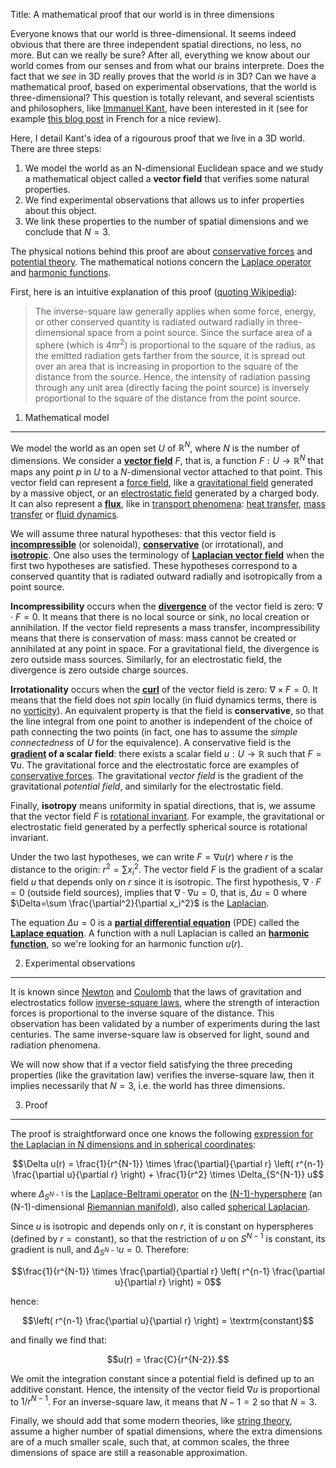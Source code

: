 Title: A mathematical proof that our world is in three dimensions

Everyone knows that our world is three-dimensional. It seems indeed obvious that there are three independent spatial directions, no less, no more. But can we really be sure? After all, everything we know about our world comes from our senses and from what our brains interprete. Does the fact that we _see_ in 3D really proves that the world _is_ in 3D? Can we have a mathematical proof, based on experimental observations, that the world is three-dimensional? This question is totally relevant, and several scientists and philosophers, like [Immanuel Kant](http://en.wikipedia.org/wiki/Immanuel_Kant), have been interested in it (see for example [this blog post](http://webinet.cafe-sciences.org/articles/dans-combien-de-dimensions-vivons-nous/) in French for a nice review).

<!-- PELICAN_END_SUMMARY -->

Here, I detail Kant's idea of a rigourous proof that we live in a 3D world. There are three steps:

1. We model the world as an N-dimensional Euclidean space and we study a mathematical object called a **vector field** that verifies some natural properties.
2. We find experimental observations that allows us to infer properties about this object.
3. We link these properties to the number of spatial dimensions and we conclude that $N=3$.

The physical notions behind this proof are about [conservative forces](http://en.wikipedia.org/wiki/Conservative_force) and [potential theory](http://en.wikipedia.org/wiki/Potential_theory). The mathematical notions concern the [Laplace operator](http://en.wikipedia.org/wiki/Laplace_operator) and [harmonic functions](http://en.wikipedia.org/wiki/Harmonic_function).

First, here is an intuitive explanation of this proof ([quoting Wikipedia](http://en.wikipedia.org/wiki/Inverse-square_law#Justification)):

> The inverse-square law generally applies when some force, energy, or other conserved quantity is radiated outward radially in three-dimensional space from a point source. Since the surface area of a sphere (which is $4\pi r^2$) is proportional to the square of the radius, as the emitted radiation gets farther from the source, it is spread out over an area that is increasing in proportion to the square of the distance from the source. Hence, the intensity of radiation passing through any unit area (directly facing the point source) is inversely proportional to the square of the distance from the point source.

1. Mathematical model
---------------------
We model the world as an open set $U$ of $\mathbb R^N$, where $N$ is the number of dimensions. We consider a [**vector field**](http://en.wikipedia.org/wiki/Vector_field) $F$, that is, a function $F: U \longrightarrow \mathbb R^N$ that maps any point $p$ in $U$ to a $N$-dimensional vector attached to that point. This vector field can represent a [force field](http://en.wikipedia.org/wiki/Force_field_(physics)), like a [gravitational field](http://en.wikipedia.org/wiki/Gravitational_field) generated by a massive object, or an [electrostatic field](http://en.wikipedia.org/wiki/Electric_field) generated by a charged body. It can also represent a [**flux**](http://en.wikipedia.org/wiki/Flux), like in [transport phenomena](http://en.wikipedia.org/wiki/Transport_phenomena): [heat transfer](http://en.wikipedia.org/wiki/Heat_transfer), [mass transfer](http://en.wikipedia.org/wiki/Mass_transfer) or [fluid dynamics](http://en.wikipedia.org/wiki/Fluid_dynamics).

We will assume three natural hypotheses: that this vector field is [**incompressible**](http://en.wikipedia.org/wiki/Solenoidal_vector_field) (or solenoidal), [**conservative**](http://en.wikipedia.org/wiki/Conservative_vector_field) (or irrotational), and [**isotropic**](http://en.wikipedia.org/wiki/Isotropy). One also uses the terminology of [**Laplacian vector field**](http://en.wikipedia.org/wiki/Laplacian_field) when the first two hypotheses are satisfied. These hypotheses correspond to a conserved quantity that is radiated outward radially and isotropically from a point source.

**Incompressibility** occurs when the [**divergence**](http://en.wikipedia.org/wiki/Divergence) of the vector field is zero: $\nabla \cdot F=0$. It means that there is no local source or sink, no local creation or annihilation. If the vector field represents a mass transfer, incompressibility means that there is conservation of mass: mass cannot be created or annihilated at any point in space. For a gravitational field, the divergence is zero outside mass sources. Similarly, for an electrostatic field, the divergence is zero outside charge sources.

**Irrotationality** occurs when the [**curl**](http://en.wikipedia.org/wiki/Curl_(mathematics)) of the vector field is zero: $\nabla \times F=0$. It means that the field does not _spin_ locally (in fluid dynamics terms, there is no [vorticity](http://en.wikipedia.org/wiki/Vorticity)). An equivalent property is that the field is **conservative**, so that the line integral from one point to another is independent of the choice of path connecting the two points (in fact, one has to assume the _simple connectedness_ of $U$ for the equivalence). A conservative field is the **[gradient](http://en.wikipedia.org/wiki/Gradient) of a scalar field**: there exists a scalar field $u : U \longrightarrow \mathbb R$ such that $F = \nabla u$. The gravitational force and the electrostatic force are examples of [conservative forces](http://en.wikipedia.org/wiki/Conservative_force). The gravitational _vector field_ is the gradient of the gravitational _potential field_, and similarly for the electrostatic field.

Finally, **isotropy** means uniformity in spatial directions, that is, we assume that the vector field $F$ is [rotational invariant](http://en.wikipedia.org/wiki/Rotational_invariance). For example, the gravitational or electrostatic field generated by a perfectly spherical source is rotational invariant.

Under the two last hypotheses, we can write $F=\nabla u(r)$ where $r$ is the distance to the origin: $r^2 = \sum x_i^2$. The vector field $F$ is the gradient of a scalar field $u$ that depends only on $r$ since it is isotropic. The first hypothesis, $\nabla \cdot F=0$ (outside field sources), implies that $\nabla \cdot \nabla u=0$, that is, $\Delta u=0$ where $\Delta=\sum \frac{\partial^2}{\partial x_i^2}$ is the [Laplacian](http://en.wikipedia.org/wiki/Laplace_operator).

The equation $\Delta u=0$ is a [**partial differential equation**](http://en.wikipedia.org/wiki/Partial_differential_equation) (PDE) called the [**Laplace equation**](http://en.wikipedia.org/wiki/Laplace%27s_equation). A function with a null Laplacian is called an [**harmonic function**](http://en.wikipedia.org/wiki/Harmonic_function), so we're looking for an harmonic function $u(r)$. 


2. Experimental observations
----------------------------
It is known since [Newton](http://en.wikipedia.org/wiki/Newton's_law_of_universal_gravitation) and [Coulomb](http://en.wikipedia.org/wiki/Coulomb's_law) that the laws of gravitation and electrostatics follow [inverse-square laws](http://en.wikipedia.org/wiki/Inverse-square_law), where the strength of interaction forces is proportional to the inverse square of the distance. This observation has been validated by a number of experiments during the last centuries. The same inverse-square law is observed for light, sound and radiation phenomena.

We will now show that if a vector field satisfying the three preceding properties (like the gravitation law) verifies the inverse-square law, then it implies necessarily that $N=3$, i.e. the world has three dimensions.

3. Proof
--------
The proof is straightforward once one knows the following [expression for the Laplacian in N dimensions and in spherical coordinates](http://en.wikipedia.org/wiki/Laplace_operator#N_dimensions):

$$\Delta u(r) = \frac{1}{r^{N-1}} \times \frac{\partial}{\partial r} \left( r^{n-1} \frac{\partial u}{\partial r} \right) + \frac{1}{r^2} \times \Delta_{S^{N-1}} u$$

where $\Delta_{S^{N-1}}$ is the [Laplace-Beltrami operator](http://en.wikipedia.org/wiki/Laplace%E2%80%93Beltrami_operator) on the [(N-1)-hypersphere](http://en.wikipedia.org/wiki/N_sphere) (an (N-1)-dimensional [Riemannian manifold](http://en.wikipedia.org/wiki/Riemannian_manifold)), also called [spherical Laplacian](http://en.wikipedia.org/wiki/Laplace%E2%80%93Beltrami_operator#Examples).

Since $u$ is isotropic and depends only on $r$, it is constant on hyperspheres (defined by $r=\textrm{constant}$), so that the restriction of $u$ on $S^{N-1}$ is constant, its gradient is null, and $\Delta_{S^{N-1}} u=0$. Therefore:

$$\frac{1}{r^{N-1}} \times \frac{\partial}{\partial r} \left( r^{n-1} \frac{\partial u}{\partial r} \right) = 0$$

hence:

$$\left( r^{n-1} \frac{\partial u}{\partial r} \right) = \textrm{constant}$$

and finally we find that:

$$u(r) = \frac{C}{r^{N-2}}.$$

We omit the integration constant since a potential field is defined up to an additive constant. Hence, the intensity of the vector field $\nabla u$ is proportional to $1/r^{N-1}$. For an inverse-square law, it means that $N-1=2$ so that $N=3$.

Finally, we should add that some modern theories, like [string theory](http://en.wikipedia.org/wiki/String_theory), assume a higher number of spatial dimensions, where the extra dimensions are of a much smaller scale, such that, at common scales, the three dimensions of space are still a reasonable approximation.


